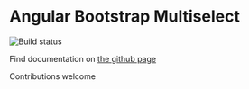 Angular Bootstrap Multiselect
========

![Build status](https://travis-ci.org/bentorfs/angular-bootstrap-multiselect.svg?branch=master)

Find documentation on [ the github page](http://bentorfs.github.io/angular-bootstrap-multiselect/)

Contributions welcome